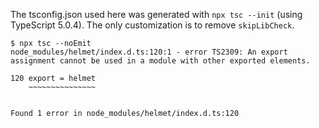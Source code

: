 The tsconfig.json used here was generated with `npx tsc --init` (using TypeScript 5.0.4).
The only customization is to remove `skipLibCheck`.

```console
$ npx tsc --noEmit
node_modules/helmet/index.d.ts:120:1 - error TS2309: An export assignment cannot be used in a module with other exported elements.

120 export = helmet
    ~~~~~~~~~~~~~~~


Found 1 error in node_modules/helmet/index.d.ts:120
```
